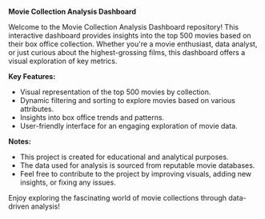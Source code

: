 
**Movie Collection Analysis Dashboard**

Welcome to the Movie Collection Analysis Dashboard repository! This interactive dashboard provides insights into the top 500 movies based on their box office collection. Whether you're a movie enthusiast, data analyst, or just curious about the highest-grossing films, this dashboard offers a visual exploration of key metrics.

**Key Features:**

- Visual representation of the top 500 movies by collection.
- Dynamic filtering and sorting to explore movies based on various attributes.
- Insights into box office trends and patterns.
- User-friendly interface for an engaging exploration of movie data.

**Notes:**

- This project is created for educational and analytical purposes.
- The data used for analysis is sourced from reputable movie databases.
- Feel free to contribute to the project by improving visuals, adding new insights, or fixing any issues.

Enjoy exploring the fascinating world of movie collections through data-driven analysis!


